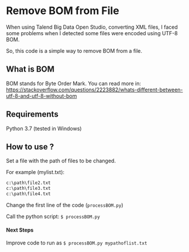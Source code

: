 # Remove BOM from File
When using Talend Big Data Open Studio, converting XML files, I faced some problems when I detected some files were encoded using UTF-8 BOM.

So, this code is a simple way to remove BOM from a file.

## What is BOM
BOM stands for Byte Order Mark.
You can read more in: https://stackoverflow.com/questions/2223882/whats-different-between-utf-8-and-utf-8-without-bom

## Requirements
Python 3.7 (tested in Windows)


## How to use ?
Set a file with the path of files to be changed.

For example (mylist.txt):

```c:\path\file1.txt 
c:\path\file2.txt 
c:\path\file3.txt 
c:\path\file4.txt
```

Change the first line of the code (`processBOM.py`)

Call the python script:
`$ processBOM.py`

#### Next Steps
Improve code to run as `$ processBOM.py mypathoflist.txt`